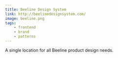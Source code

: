 ```yaml
---
title: Beeline Design System
link: http://beelinedesignsystem.com/
image: beeline.png
tags:
    - frontend
    - brand
    - patterns
---
```


A single location for all Beeline product design needs.
